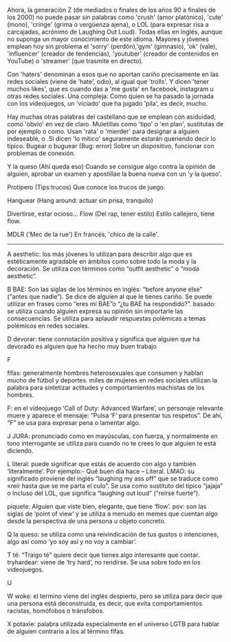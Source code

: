 Ahora, la generación Z (de mediados o finales de los años 90 a finales de los 2000) no puede pasar sin palabras como 'crush' (amor platónico), 'cute' (mono), 'cringe' (grima o vergüenza ajena), o LOL (para expresar risa a carcajadas, acrónimo de Laughing Out Loud). Todas ellas en inglés, aunque no suponga un mayor conocimiento de este idioma. Mayores y jóvenes emplean hoy sin problema el 'sorry' (perdón),'gym' (gimnasio), 'ok' (vale), 'influencer' (creador de tendencias), 'youtuber' (creador de contenidos en YouTube) o 'streamer' (que trasmite en directo).

Con 'haters' denominan a esos que no aportan cariño precisamente en las redes sociales (viene de 'hate', odio), al igual que 'trolls'. Y dicen 'tener muchos likes', que es cuando das a 'me gusta' en facebook, instagram u otras redes sociales. Una compleja:  Como quien se ha pasado la jornada con los videojuegos, un 'viciado' que ha jugado 'pila', es decir, mucho.

Hay muchas otras palabras del castellano que se emplean con asiduidad, como 'obvio' en vez de claro. Muletillas como 'tipo' o 'en plan', sustitutas de por ejemplo o como. Usan 'rata' o 'mierder' para designar a alguien indeseable, o .Si dicen 'lo mítico' seguramente estarán queriendo decir lo típico. 
Bugear o buguear (Bug: error) Sobre un dispositivo, funcionar con problemas de conexión.

Y la queso (Ahí queda eso) Cuando se consigue algo contra la opinión de alguien, aprobar un examen y apostillae la buena nueva con un 'y la queso'.

Protipero (Tips:trucos) Que conoce los trucos de juego.

Hanguear (Hang around: actuar sin prisa, tranquilo)

Divertirse, estar ocioso...
Flow (Del rap, tener estilo) Estilo callejero, tiene flow.

MDLR ('Mec de la rue') En francés, 'chico de la calle'.

---


A
aesthetic: los más jóvenes lo utilizan para describir algo que es estéticamente agradable en ámbitos como sobre todo la moda y la decoración. Se utiliza con términos como “outfit aesthetic” o “moda aesthetic”.
 

B
BAE: Son las siglas de los términos en inglés: “before anyone else” (“antes que nadie”). Se dice de alguien al que le tienes cariño. Se puede utilizar en frases como “eres mi BAE”o “¿tu BAE ha respondido?”.
basado: se utiliza cuando alguien expresa su opinión sin importarle las consecuencias. Se utiliza para aplaudir respuestas polémicas a temas polémicos en redes sociales.


 

D
devorar: tiene connotación positiva y significa que alguien que ha devorado es alguien que ha hecho muy buen trabajo
 


 

F

fifas: generalmente hombres heterosexuales que consumen y hablan mucho de fútbol y deportes. miles de mujeres en redes sociales utilizan la palabra para sintetizar actitudes y comportamientos machistas de los hombres.


F: en el videojuego ‘Call of Duty: Advanced Warfare’, un personaje relevante muere y aparece el mensaje: “Pulsa ‘F’ para presentar tus respetos”. De ahí, “F” se usa para expresar pena o lamentar algo.

 

 

J
JURA: pronunciado como en mayúsculas, con fuerza, y normalmente en tono interrogante se utiliza para cuando no te crees lo que alguien te está diciendo.
 

L
literal: puede significar que estás de acuerdo con algo y también ‘literalmente’. Por ejemplo:- Qué buen día hace – Literal.
LMAO: su significado proviene del inglés “laughing my ass off” que se traduce como «reír hasta que se me parta el culo”. Se usa como sustituto del típico “jajaja” o incluso del LOL, que significa “laughing out loud” (“reírse fuerte”).
 

piquete: Alguien que viste bien, elegante, que tiene ‘flow’.
pov: son las siglas de ‘point of view’ y se utiliza a menudo en memes que cuentan algo desde la perspectiva de una persona u objeto concreto.

Q
la queso: se utiliza como una reivindicación de tus gustos o intenciones, algo así como ‘yo soy así y no voy a cambiar’.
 

T
té: “Traigo té” quiere decir que tienes algo interesante que contar.
tryhardear: viene de ‘try hard’, no rendirse. Se usa sobre todo en los videojuegos.
 

U


W
woke: el termino viene del inglés despierto, pero se utiliza para decir que una persona está deconstruida, es decir, que evita comportamientos racistas, homófobos o tránsfobos.
 

X
potaxie: palabra utilizada especialmente en el universo LGTB para hablar de alguien contrario a los al término fifas.

